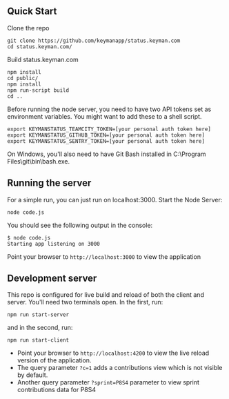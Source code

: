## Quick Start ##

Clone the repo

```
git clone https://github.com/keymanapp/status.keyman.com
cd status.keyman.com/
```

Build status.keyman.com

```
npm install
cd public/
npm install
npm run-script build
cd ..
```

Before running the node server, you need to have two API tokens set as environment variables.  You might want to add these to a shell script.

```
export KEYMANSTATUS_TEAMCITY_TOKEN=[your personal auth token here]
export KEYMANSTATUS_GITHUB_TOKEN=[your personal auth token here]
export KEYMANSTATUS_SENTRY_TOKEN=[your personal auth token here]
```

On Windows, you'll also need to have Git Bash installed in C:\\Program Files\\git\\bin\\bash.exe.

## Running the server ##

For a simple run, you can just run on localhost:3000. Start the Node Server:

```
node code.js
```

You should see the following output in the console:
```
$ node code.js
Starting app listening on 3000
```

Point your browser to `http://localhost:3000` to view the application

## Development server ##

This repo is configured for live build and reload of both the client and server. You'll need two terminals open. In the first, run:

```
npm run start-server
```

and in the second, run:

```
npm run start-client
```

* Point your browser to `http://localhost:4200` to view the live reload version of the application.
* The query parameter `?c=1` adds a contributions view which is not visible by default.
* Another query parameter `?sprint=P8S4` parameter to view sprint contributions data for P8S4
